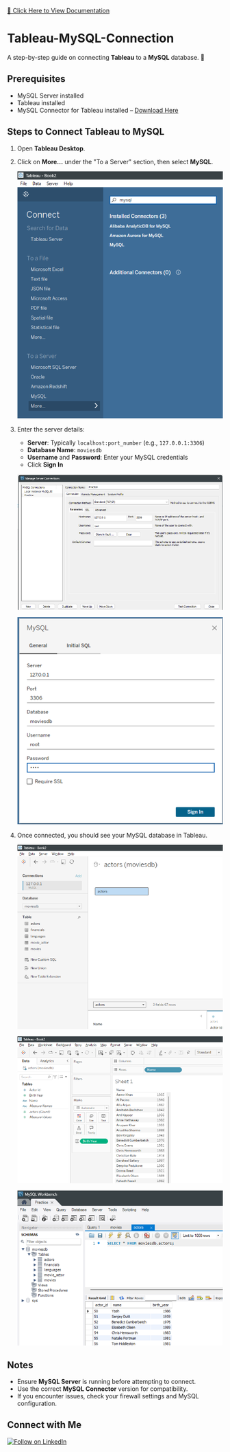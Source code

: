 [📌 Click Here to View Documentation](https://aravaravind.github.io/Tableau-MySQL-Connection/)
# Tableau-MySQL-Connection

A step-by-step guide on connecting **Tableau** to a **MySQL** database. 🚀  

## Prerequisites  

- MySQL Server installed  
- Tableau installed  
- MySQL Connector for Tableau installed – [Download Here](https://dev.mysql.com/downloads/connector/odbc/)  

## Steps to Connect Tableau to MySQL  

1. Open **Tableau Desktop**.  
2. Click on **More...** under the "To a Server" section, then select **MySQL**.  

   ![Get Data from MySQL](Images/1.png)  

3. Enter the server details:  
   - **Server**: Typically `localhost:port_number` (e.g., `127.0.0.1:3306`)  
   - **Database Name**: `moviesdb`  
   - **Username** and **Password**: Enter your MySQL credentials  
   - Click **Sign In**  

   ![MySQL Server Details](Images/2.png)  

   ![Enter Server Details](Images/3.png)  

4. Once connected, you should see your MySQL database in Tableau.  

   ![Successful Database Connection in Tableau](Images/4.png)  

   ![Tableau Data Source View](Images/5.png)  

   ![MySQL Workbench Showing Connected Database](Images/6.png)  

## Notes  

- Ensure **MySQL Server** is running before attempting to connect.  
- Use the correct **MySQL Connector** version for compatibility.  
- If you encounter issues, check your firewall settings and MySQL configuration.  

## Connect with Me

[![Follow on LinkedIn](https://img.shields.io/badge/Follow%20on%20LinkedIn-0A66C2?style=flat&logo=linkedin&logoColor=white)](https://www.linkedin.com/comm/mynetwork/discovery-see-all?usecase=PEOPLE_FOLLOWS&followMember=arav-r)


